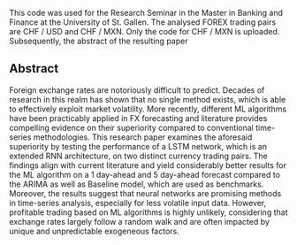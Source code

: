 This code was used for the Research Seminar in the Master in Banking and Finance at the University of St. Gallen.
The analysed FOREX trading pairs are CHF / USD and CHF / MXN. Only the code for CHF / MXN is uploaded.
Subsequently, the abstract of the resulting paper

## Abstract
Foreign exchange rates are notoriously difficult to predict. Decades of research in this realm has shown that no single method exists, 
which is able to effectively exploit market volatility. More recently, different ML algorithms have been practicably applied in FX 
forecasting and literature provides compelling evidence on their superiority compared to conventional time-series methodologies. 
This research paper examines the aforesaid superiority by testing the performance of a LSTM network, which is an extended RNN 
architecture, on two distinct currency trading pairs. The findings align with current literature and yield considerably better results 
for the ML algorithm on a 1 day-ahead and 5 day-ahead forecast compared to the ARIMA as well as Baseline model, which are used as 
benchmarks. Moreover, the results suggest that neural networks are promising methods in time-series analysis, especially for less 
volatile input data. However, profitable trading based on ML algorithms is highly unlikely, considering that exchange rates largely 
follow a random walk and are often impacted by unique and unpredictable exogeneous factors.
